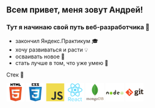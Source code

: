 ## Всем привет, меня зовут Андрей! 

### Тут я начинаю свой путь веб-разработчика 👋
 
 - закончил Яндекс.Практикум :mortar_board: 
 - хочу развиваться и расти :bulb:
 - осваивать новое :rocket:
 - стать лучше в том, что уже умею :tractor:

Стек :wrench:

![html](./html.png)
![css](./css.png)
![JavaScript](./js.png)
![react](./react.png)
![mongobd](./mongodb.png)
![](./nodejs.png)
![git](./git.png)

